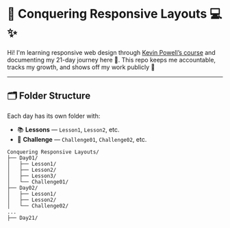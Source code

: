 # 🎨 Conquering Responsive Layouts 💻✨  
Hi! I'm learning responsive web design through [Kevin Powell’s course](https://courses.kevinpowell.co/conquering-responsive-layouts) and documenting my 21-day journey here 🌱. This repo keeps me accountable, tracks my growth, and shows off my work publicly 💪

---

## 🗂️ Folder Structure

Each day has its own folder with:

- 📚 **Lessons** — `Lesson1`, `Lesson2`, etc.
- 🧩 **Challenge** — `Challenge01`, `Challenge02`, etc.

```plaintext
Conquering Responsive Layouts/
├── Day01/
│   ├── Lesson1/
│   ├── Lesson2/
│   ├── Lesson3/
│   └── Challenge01/
├── Day02/
│   ├── Lesson1/
│   ├── Lesson2/
│   └── Challenge02/
...
├── Day21/

